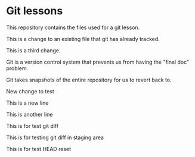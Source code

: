 # Git lessons

This repository contains the files used for a git lesson.

This is a change to an existing file that git has already tracked.

This is a third change.

Git is a version control system that prevents us from having the "final doc" problem.

Git takes snapshots of the entire repository for us to revert back to.

New change to test

This is a new line

This is another line

This is for test git diff

This is for testing git diff in staging area

This is for test HEAD reset
